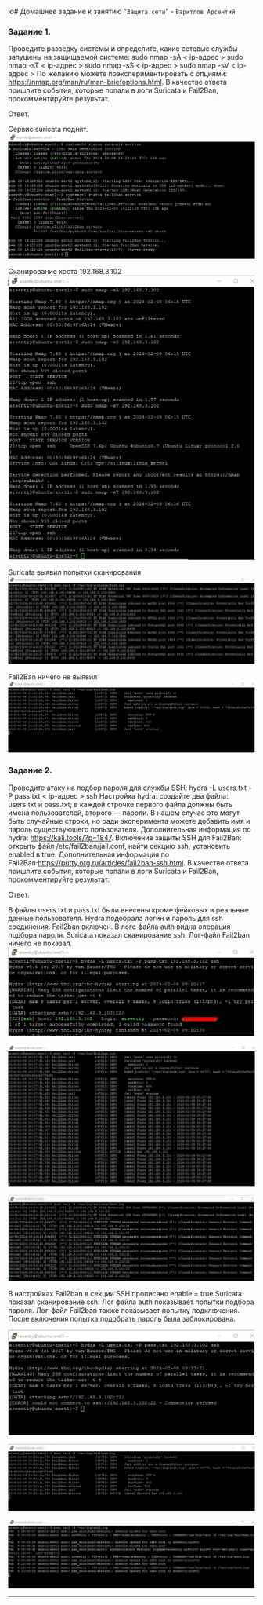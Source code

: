 ю# Домашнее задание к занятию "`Защита сети`" - `Варитлов Арсентий`


### Задание 1.

Проведите разведку системы и определите, какие сетевые службы запущены на защищаемой системе:
sudo nmap -sA < ip-адрес >
sudo nmap -sT < ip-адрес >
sudo nmap -sS < ip-адрес >
sudo nmap -sV < ip-адрес >
По желанию можете поэкспериментировать с опциями: https://nmap.org/man/ru/man-briefoptions.html.
В качестве ответа пришлите события, которые попали в логи Suricata и Fail2Ban, прокомментируйте результат.

Ответ. 

Сервис suricata поднят.
![Скриншот 1](https://github.com/ArsentiyV/02-monitoring/blob/main/img/znet-1-1.jpg)

Сканирование хоста 192.168.3.102
![Скриншот 1](https://github.com/ArsentiyV/02-monitoring/blob/main/img/znet-1-2.jpg)

Suricata выявил попытки сканирования
![Скриншот 1](https://github.com/ArsentiyV/02-monitoring/blob/main/img/znet-1-3.jpg)

Fail2Ban ничего не выявил
![Скриншот 1](https://github.com/ArsentiyV/02-monitoring/blob/main/img/znet-1-4.jpg)


### Задание 2. 


Проведите атаку на подбор пароля для службы SSH:
hydra -L users.txt -P pass.txt < ip-адрес > ssh
Настройка hydra:
создайте два файла: users.txt и pass.txt;
в каждой строчке первого файла должны быть имена пользователей, второго — пароли. В нашем случае это могут быть случайные строки, но ради эксперимента можете добавить имя и пароль существующего пользователя.
Дополнительная информация по hydra: https://kali.tools/?p=1847.
Включение защиты SSH для Fail2Ban:
открыть файл /etc/fail2ban/jail.conf,
найти секцию ssh,
установить enabled в true.
Дополнительная информация по Fail2Ban:https://putty.org.ru/articles/fail2ban-ssh.html.
В качестве ответа пришлите события, которые попали в логи Suricata и Fail2Ban, прокомментируйте результат.

Ответ.

В файлы users.txt и pass.txt были внесены кроме фейковых и реальные данные пользователя. 
Hydra подобрала логин и пароль для ssh соединения.
Fail2ban включен.
В логе файла auth видна операция подбора пароля. Suricata показал сканирование ssh. 
Лог-файл Fail2ban ничего не показал.
![Скриншот 1](https://github.com/ArsentiyV/02-monitoring/blob/main/img/znet-2-1.jpg)

![Скриншот 1](https://github.com/ArsentiyV/02-monitoring/blob/main/img/znet-2-2.jpg)

![Скриншот 1](https://github.com/ArsentiyV/02-monitoring/blob/main/img/znet-2-3.jpg)

В настройках Fail2ban в секции SSH прописано enable = true
Suricata показал сканирование ssh. Лог файла auth показывает попытки подбора пароля. 
Лог-файл Fail2ban также показывает попытку подключения. После включения попытка подобрать 
пароль была заблокирована.

![Скриншот 1](https://github.com/ArsentiyV/02-monitoring/blob/main/img/znet-2-4.jpg)

![Скриншот 1](https://github.com/ArsentiyV/02-monitoring/blob/main/img/znet-2-5.jpg)

![Скриншот 1](https://github.com/ArsentiyV/02-monitoring/blob/main/img/znet-2-6.jpg)

---

